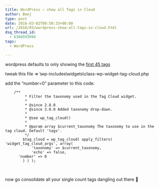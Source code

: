 ```yaml
---
title: WordPress – show all Tags in Cloud
author: Beej
type: post
date: 2016-03-02T00:50:33+00:00
url: /2016/03/wordpress-show-all-tags-in-cloud.html
dsq_thread_id:
  - 6304593094
tags:
  - WordPress

---
```

wordpress defaults to only showing the [first 45 tags][1]
  
tweak this file => \wp-includes\widgets\class-wp-widget-tag-cloud.php
  
add the &#8220;number=0&#8221; parameter to this code:

        /**
             * Filter the taxonomy used in the Tag Cloud widget.
             *
             * @since 2.8.0
             * @since 3.0.0 Added taxonomy drop-down.
             *
             * @see wp_tag_cloud()
             *
             * @param array $current_taxonomy The taxonomy to use in the tag cloud. Default 'tags'.
             */
            $tag_cloud = wp_tag_cloud( apply_filters( 'widget_tag_cloud_args', array(
                'taxonomy' => $current_taxonomy,
                'echo' => false,
          'number' => 0
            ) ) );
    

&nbsp;
  
now go consolidate all your single count tags dangling out there 🙂

 [1]: https://codex.wordpress.org/Function_Reference/wp_tag_cloud